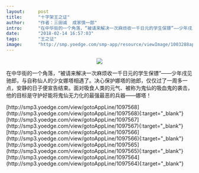 ```yaml
---
layout:     post
title:      "十字架王之证"
author:     "作者：三田诚  成家慎一郎"
intro:      "在中华街的一个角落，“被请来解决一次麻烦收一千日元的学生保镖”——少年戌见驰郎，与自称仙人的少女娜塔相遇了。决心保护娜塔的驰郎，仅仅过了一周多一点，安静的日子便宣告结束。面对吸食人类的元气、被称为鬼仙的吸血鬼的袭击，他的目标是守护好能将鬼仙无力化的最强最恶的兵器——娜塔！"
date:       "2018-02-14 16:57:03"
tags:       "王之证"
image:      "http://smp.yoedge.com/smp-app/resource/viewImage/1003288appline.png"
---
```

<div style="text-align: center">
<p><img src="http://smp.yoedge.com/smp-app/resource/viewImage/1003288appline.png"/></p>
</div>
<p class="post-meta">
<span>在中华街的一个角落，“被请来解决一次麻烦收一千日元的学生保镖”——少年戌见驰郎，与自称仙人的少女娜塔相遇了。决心保护娜塔的驰郎，仅仅过了一周多一点，安静的日子便宣告结束。面对吸食人类的元气、被称为鬼仙的吸血鬼的袭击，他的目标是守护好能将鬼仙无力化的最强最恶的兵器——娜塔！</span>
</p>
[http://smp3.yoedge.com/view/gotoAppLine/1097568](http://smp3.yoedge.com/view/gotoAppLine/1097568){:target="_blank"}
[http://smp3.yoedge.com/view/gotoAppLine/1097567](http://smp3.yoedge.com/view/gotoAppLine/1097567){:target="_blank"}
[http://smp3.yoedge.com/view/gotoAppLine/1097566](http://smp3.yoedge.com/view/gotoAppLine/1097566){:target="_blank"}
[http://smp3.yoedge.com/view/gotoAppLine/1097565](http://smp3.yoedge.com/view/gotoAppLine/1097565){:target="_blank"}
[http://smp3.yoedge.com/view/gotoAppLine/1097564](http://smp3.yoedge.com/view/gotoAppLine/1097564){:target="_blank"}


